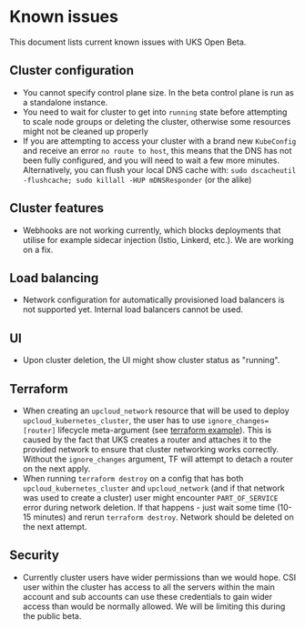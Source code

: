 # Known issues

This document lists current known issues with UKS Open Beta.

## Cluster configuration

- You cannot specify control plane size. In the beta control plane is run as a standalone instance.
- You need to wait for cluster to get into `running` state before attempting to scale node groups or deleting the cluster, otherwise some resources might
not be cleaned up properly
- If you are attempting to access your cluster with a brand new `KubeConfig` and receive an error `no route to host`, this means that the DNS has not been
fully configured, and you will need to wait a few more minutes. Alternatively, you can flush your local DNS cache with:
`sudo dscacheutil -flushcache; sudo killall -HUP mDNSResponder` (or the alike)

## Cluster features

- Webhooks are not working currently, which blocks deployments that utilise for example sidecar injection (Istio, Linkerd, etc.). We are working on a fix.

## Load balancing

- Network configuration for automatically provisioned load balancers is not supported yet. Internal load balancers cannot be used.

## UI

- Upon cluster deletion, the UI might show cluster status as "running".

## Terraform

- When creating an `upcloud_network` resource that will be used to deploy `upcloud_kubernetes_cluster`, the user has to use `ignore_changes=[router]` lifecycle meta-argument (see [terraform example](terraform/main.tf)). This is caused by the fact that UKS creates a router and attaches it to the provided network to ensure that cluster networking works correctly. Without the `ignore_changes` argument, TF will attempt to detach a router on the next apply.
- When running `terraform destroy` on a config that has both `upcloud_kubernetes_cluster` and `upcloud_network` (and if that network was used to create a cluster) user might encounter `PART_OF_SERVICE` error during network deletion. If that happens - just wait some time (10-15 minutes) and rerun `terraform destroy`. Network should be deleted on the next attempt.

## Security

- Currently cluster users have wider permissions than we would hope. CSI user within the cluster has access to all the servers within the main account and sub accounts can use these credentials to gain wider access than would be normally allowed. We will be limiting this during the public beta.

